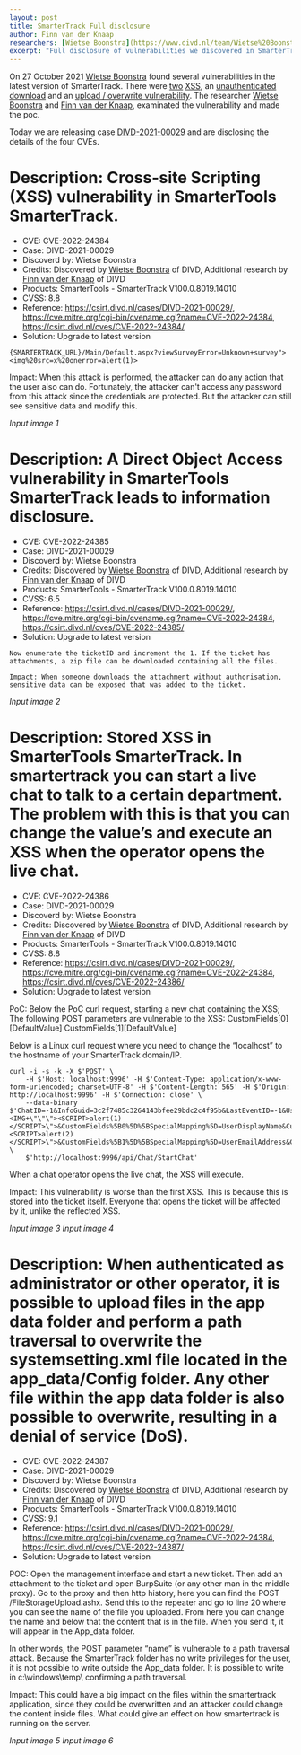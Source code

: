 ```yaml
---
layout: post
title: SmarterTrack Full disclosure
author: Finn van der Knaap
researchers: [Wietse Boonstra](https://www.divd.nl/team/Wietse%20Boonstra/) and [Finn van der Knaap](https://www.divd.nl/team/Finn%20van%20der%20Knaap/)
excerpt: "Full disclosure of vulnerabilities we discovered in SmarterTrack"
---
```

On 27 October 2021 [Wietse Boonstra](https://www.divd.nl/team/Wietse%20Boonstra/) found several vulnerabilities in the latest version of SmarterTrack. There were [two](/CVE-2022-24384) [XSS](/CVE-2022-24386), an [unauthenticated download](/CVE-2022-24385) and an [upload / overwrite vulnerability](/CVE-2022-24387). The researcher [Wietse Boonstra](https://www.divd.nl/team/Wietse%20Boonstra/) and [Finn van der Knaap](https://www.divd.nl/team/Finn%20van%20der%20Knaap/), examinated the vulnerability and made the poc.

Today we are releasing case [DIVD-2021-00029](/DIVD-2021-00029) and are disclosing the details of the four CVEs.


# Description: Cross-site Scripting (XSS) vulnerability in SmarterTools SmarterTrack.

- CVE: CVE-2022-24384
- Case: DIVD-2021-00029
- Discoverd by: Wietse Boonstra
- Credits: Discovered by [Wietse Boonstra](https://www.divd.nl/team/Wietse%20Boonstra/) of DIVD, Additional research by [Finn van der Knaap](https://www.divd.nl/team/Finn%20van%20der%20Knaap/) of DIVD
- Products: SmarterTools - SmarterTrack V100.0.8019.14010
- CVSS: 8.8
- Reference: https://csirt.divd.nl/cases/DIVD-2021-00029/, https://cve.mitre.org/cgi-bin/cvename.cgi?name=CVE-2022-24384, https://csirt.divd.nl/cves/CVE-2022-24384/
- Solution: Upgrade to latest version

``` POC: open the URL to the portal and simply add any type of script behind a URL with, for example, an error message. This is a working example script:
{SMARTERTRACK_URL}/Main/Default.aspx?viewSurveyError=Unknown+survey"><img%20src=x%20onerror=alert(1)>
```

Impact: When this attack is performed, the attacker can do any action that the user also can do. Fortunately, the attacker can't access any password from this attack since the credentials are protected. But the attacker can still see sensitive data and modify this.

*Input image 1*

# Description: A Direct Object Access vulnerability in SmarterTools SmarterTrack leads to information disclosure.

- CVE: CVE-2022-24385
- Case: DIVD-2021-00029
- Discoverd by: Wietse Boonstra
- Credits: Discovered by [Wietse Boonstra](https://www.divd.nl/team/Wietse%20Boonstra/) of DIVD, Additional research by [Finn van der Knaap](https://www.divd.nl/team/Finn%20van%20der%20Knaap/) of DIVD
- Products: SmarterTools - SmarterTrack V100.0.8019.14010
- CVSS: 6.5
- Reference: https://csirt.divd.nl/cases/DIVD-2021-00029/, https://cve.mitre.org/cgi-bin/cvename.cgi?name=CVE-2022-24384, https://csirt.divd.nl/cves/CVE-2022-24385/
- Solution: Upgrade to latest version

``` POC: Start a Private Browsing session to clear the sessions. Go to the following URL: {SMARTERTRACK_URL}/Management/Tickets/frmAttachment.aspx?ticketID=1
Now enumerate the ticketID and increment the 1. If the ticket has attachments, a zip file can be downloaded containing all the files.

Impact: When someone downloads the attachment without authorisation, sensitive data can be exposed that was added to the ticket.
```

*Input image 2*


# Description: Stored XSS in SmarterTools SmarterTrack. In smartertrack you can start a live chat to talk to a certain department. The problem with this is that you can change the value’s and execute an XSS when the operator opens the live chat.

- CVE: CVE-2022-24386
- Case: DIVD-2021-00029
- Discoverd by: Wietse Boonstra
- Credits: Discovered by [Wietse Boonstra](https://www.divd.nl/team/Wietse%20Boonstra/) of DIVD, Additional research by [Finn van der Knaap](https://www.divd.nl/team/Finn%20van%20der%20Knaap/) of DIVD
- Products: SmarterTools - SmarterTrack V100.0.8019.14010
- CVSS: 8.8
- Reference: https://csirt.divd.nl/cases/DIVD-2021-00029/, https://cve.mitre.org/cgi-bin/cvename.cgi?name=CVE-2022-24384, https://csirt.divd.nl/cves/CVE-2022-24386/
- Solution: Upgrade to latest version

PoC: Below the PoC curl request, starting a new chat containing the XSS;
The following POST parameters are vulnerable to the XSS:
CustomFields[0][DefaultValue]
CustomFields[1][DefaultValue]

Below is a Linux curl request where you need to change the “localhost” to the hostname of your SmarterTrack domain/IP.

```
curl -i -s -k -X $'POST' \
    -H $'Host: localhost:9996' -H $'Content-Type: application/x-www-form-urlencoded; charset=UTF-8' -H $'Content-Length: 565' -H $'Origin: http://localhost:9996' -H $'Connection: close' \
    --data-binary $'ChatID=-1&InfoGuid=3c2f7485c3264143bfee29bdc2c4f95b&LastEventID=-1&UserLanguage=&UnsentMessageStandard=test&DepartmentID=3&Status=2&CustomFields%5B0%5D%5BID%5D=1&CustomFields%5B0%5D%5BDefaultValue%5D=<IMG+\"\"\"><SCRIPT>alert(1)</SCRIPT>\">&CustomFields%5B0%5D%5BSpecialMapping%5D=UserDisplayName&CustomFields%5B0%5D%5BDisplayName%5D=Display+Name&CustomFields%5B1%5D%5BID%5D=2&CustomFields%5B1%5D%5BDefaultValue%5D=i@a.a<IMG+\"\"\"><SCRIPT>alert(2)</SCRIPT>\">&CustomFields%5B1%5D%5BSpecialMapping%5D=UserEmailAddress&CustomFields%5B1%5D%5BDisplayName%5D=Email&VisitorGuid=' \
    $'http://localhost:9996/api/Chat/StartChat'
 ```

When a chat operator opens the live chat, the XSS will execute.

Impact: This vulnerability is worse than the first XSS. This is because this is stored into the ticket itself. Everyone that opens the ticket will be affected by it, unlike the reflected XSS.

*Input image 3*
*Input image 4*

# Description: When authenticated as administrator or other operator, it is possible to upload files in the app data folder and perform a path traversal to overwrite the systemsetting.xml file located in the app_data/Config folder. Any other file within the app data folder is also possible to overwrite, resulting in a denial of service (DoS).

- CVE: CVE-2022-24387
- Case: DIVD-2021-00029
- Discoverd by: Wietse Boonstra
- Credits: Discovered by [Wietse Boonstra](https://www.divd.nl/team/Wietse%20Boonstra/) of DIVD, Additional research by [Finn van der Knaap](https://www.divd.nl/team/Finn%20van%20der%20Knaap/) of DIVD
- Products: SmarterTools - SmarterTrack V100.0.8019.14010
- CVSS: 9.1
- Reference: https://csirt.divd.nl/cases/DIVD-2021-00029/, https://cve.mitre.org/cgi-bin/cvename.cgi?name=CVE-2022-24384, https://csirt.divd.nl/cves/CVE-2022-24387/
- Solution: Upgrade to latest version

POC: Open the management interface and start a new ticket. Then add an attachment to the ticket and open BurpSuite (or any other man in the middle proxy). Go to the proxy and then http history, here you can find the POST /FileStorageUpload.ashx. Send this to the repeater and go to line 20 where you can see the name of the file you uploaded. From here you can change the name and below that the content that is in the file. When you send it, it will appear in the App_data folder.

In other words, the POST parameter “name” is vulnerable to a path traversal attack. Because the SmarterTrack folder has no write privileges for the user, it is not possible to write outside the App_data folder. It is possible to write in c:\windows\temp\ confirming a path traversal.

Impact: This could have a big impact on the files within the smartertrack application, since they could be overwritten and an attacker could change the content inside files. What could give an effect on how smartertrack is running on the server.

*Input image 5*
*Input image 6*
 
